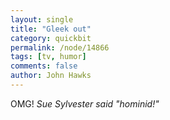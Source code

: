 ```yaml
---
layout: single 
title: "Gleek out" 
category: quickbit
permalink: /node/14866
tags: [tv, humor] 
comments: false 
author: John Hawks 
---
```


OMG! <i>Sue Sylvester said "hominid!"</i>

